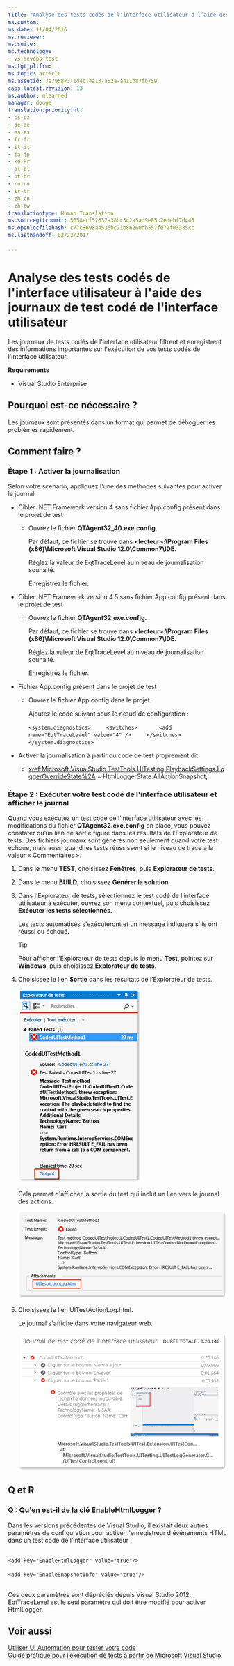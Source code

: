 ```yaml
---
title: "Analyse des tests codés de l’interface utilisateur à l’aide des journaux de test codé de l’interface utilisateur | Microsoft Docs"
ms.custom: 
ms.date: 11/04/2016
ms.reviewer: 
ms.suite: 
ms.technology:
- vs-devops-test
ms.tgt_pltfrm: 
ms.topic: article
ms.assetid: 7e795873-1d4b-4a13-a52a-a411d87fb759
caps.latest.revision: 13
ms.author: mlearned
manager: douge
translation.priority.ht:
- cs-cz
- de-de
- es-es
- fr-fr
- it-it
- ja-jp
- ko-kr
- pl-pl
- pt-br
- ru-ru
- tr-tr
- zh-cn
- zh-tw
translationtype: Human Translation
ms.sourcegitcommit: 5658ecf52637a38bc3c2a5ad9e85b2edebf7d445
ms.openlocfilehash: c77c8698a4536bc21b86260bb557fe79f03385cc
ms.lasthandoff: 02/22/2017

---
```

# <a name="analyzing-coded-ui-tests-using-coded-ui-test-logs"></a>Analyse des tests codés de l'interface utilisateur à l'aide des journaux de test codé de l'interface utilisateur
Les journaux de tests codés de l'interface utilisateur filtrent et enregistrent des informations importantes sur l'exécution de vos tests codés de l'interface utilisateur.  
  
 **Requirements**  
  
-   Visual Studio Enterprise  
  
## <a name="why-should-i-do-this"></a>Pourquoi est-ce nécessaire ?  
 Les journaux sont présentés dans un format qui permet de déboguer les problèmes rapidement.  
  
## <a name="how-do-i-do-this"></a>Comment faire ?  
  
### <a name="step-1-enable-logging"></a>Étape 1 : Activer la journalisation  
 Selon votre scénario, appliquez l'une des méthodes suivantes pour activer le journal.  
  
-   Cibler .NET Framework version 4 sans fichier App.config présent dans le projet de test  
  
    -   Ouvrez le fichier **QTAgent32_40.exe.config**.  
  
         Par défaut, ce fichier se trouve dans **\<lecteur>:\Program Files (x86)\Microsoft Visual Studio 12.0\Common7\IDE**.  
  
         Réglez la valeur de EqtTraceLevel au niveau de journalisation souhaité.  
  
         Enregistrez le fichier.  
  
-   Cibler .NET Framework version 4.5 sans fichier App.config présent dans le projet de test  
  
    -   Ouvrez le fichier **QTAgent32.exe.config**.  
  
         Par défaut, ce fichier se trouve dans **\<lecteur>:\Program Files (x86)\Microsoft Visual Studio 12.0\Common7\IDE**.  
  
         Réglez la valeur de EqtTraceLevel au niveau de journalisation souhaité.  
  
         Enregistrez le fichier.  
  
-   Fichier App.config présent dans le projet de test  
  
    -   Ouvrez le fichier App.config dans le projet.  
  
         Ajoutez le code suivant sous le nœud de configuration :  
  
         `<system.diagnostics>     <switches>       <add name="EqtTraceLevel" value="4" />     </switches>  </system.diagnostics>`  
  
-   Activer la journalisation à partir du code de test proprement dit  
  
    -   <xref:Microsoft.VisualStudio.TestTools.UITesting.PlaybackSettings.LoggerOverrideState%2A> = HtmlLoggerState.AllActionSnapshot;  
  
### <a name="step-2-run-your-coded-ui-test-and-view-the-log"></a>Étape 2 : Exécuter votre test codé de l'interface utilisateur et afficher le journal  
 Quand vous exécutez un test codé de l’interface utilisateur avec les modifications du fichier **QTAgent32.exe.config** en place, vous pouvez constater qu’un lien de sortie figure dans les résultats de l’Explorateur de tests. Des fichiers journaux sont générés non seulement quand votre test échoue, mais aussi quand les tests réussissent si le niveau de trace a la valeur « Commentaires ».  
  
1.  Dans le menu **TEST**, choisissez **Fenêtres**, puis **Explorateur de tests**.  
  
2.  Dans le menu **BUILD**, choisissez **Générer la solution**.  
  
3.  Dans l’Explorateur de tests, sélectionnez le test codé de l’interface utilisateur à exécuter, ouvrez son menu contextuel, puis choisissez **Exécuter les tests sélectionnés**.  
  
     Les tests automatisés s'exécuteront et un message indiquera s'ils ont réussi ou échoué.  
  
    > [!TIP]
    >  Pour afficher l’Explorateur de tests depuis le menu **Test**, pointez sur **Windows**, puis choisissez **Explorateur de tests**.  
  
4.  Choisissez le lien **Sortie** dans les résultats de l’Explorateur de tests.  
  
     ![Lien de sortie dans l’Explorateur de tests](../test/media/cuit_htmlactionlog1.png "CUIT_HTMLActionLog1")  
  
     Cela permet d'afficher la sortie du test qui inclut un lien vers le journal des actions.  
  
     ![Résultats et liens de sortie du test codé de l’interface utilisateur](../test/media/cuit_htmlactionlog2.png "CUIT_HTMLActionLog2")  
  
5.  Choisissez le lien UITestActionLog.html.  
  
     Le journal s'affiche dans votre navigateur web.  
  
     ![Fichier journal du test codé de l’interface utilisateur](../test/media/cuit_htmlactionlog3.png "CUIT_HTMLActionLog3")  
  
## <a name="q--a"></a>Q et R  
  
### <a name="q-what-happened-to-the-enablehtmllogger-key"></a>Q : Qu'en est-il de la clé EnableHtmlLogger ?  
 Dans les versions précédentes de Visual Studio, il existait deux autres paramètres de configuration pour activer l'enregistreur d'événements HTML dans un test codé de l'interface utilisateur :  
  
```  
  
<add key="EnableHtmlLogger" value="true"/>  
  
<add key="EnableSnapshotInfo" value="true"/>  
  
```  
  
 Ces deux paramètres sont dépréciés depuis Visual Studio 2012. EqtTraceLevel est le seul paramètre qui doit être modifié pour activer HtmlLogger.  
  
## <a name="see-also"></a>Voir aussi  
 [Utiliser UI Automation pour tester votre code](../test/use-ui-automation-to-test-your-code.md)   
 [Guide pratique pour l’exécution de tests à partir de Microsoft Visual Studio](http://msdn.microsoft.com/Library/1a1207a9-2a33-4a1e-a1e3-ddf0181b1046)
